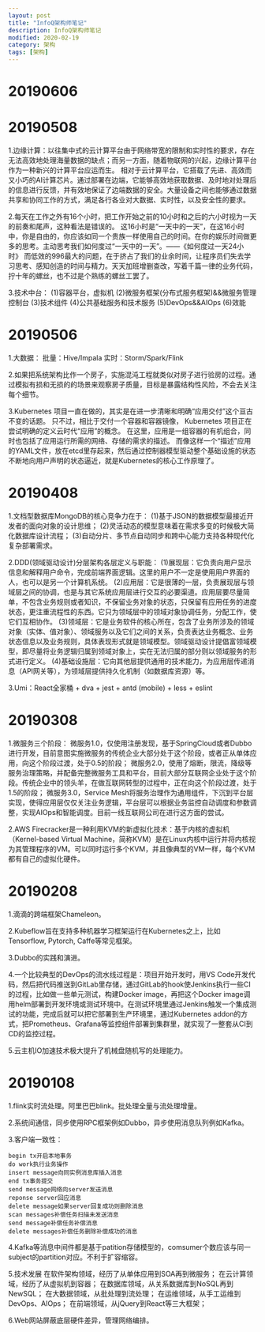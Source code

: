 ```yaml
---
layout: post
title: "InfoQ架构师笔记"
description: InfoQ架构师笔记
modified: 2020-02-19
category: 架构
tags: [架构]
---
```


# 20190606

# 20190508

1.边缘计算：以往集中式的云计算平台由于网络带宽的限制和实时性的要求，存在无法高效地处理海量数据的缺点；而另一方面，随着物联网的兴起，边缘计算平台作为一种新兴的计算平台应运而生。
相对于云计算平台，它搭载了先进、高效而又小巧的AI计算芯片。通过部署在边端，它能够高效地获取数据、及时地对处理后的信息进行反馈，并有效地保证了边端数据的安全。大量设备之间也能够通过数据共享和协同工作的方式，满足各行各业对大数据、实时性，以及安全性的要求。

2.每天在工作之外有16个小时，把工作开始之前的10小时和之后的六小时视为一天的前奏和尾声，这种看法是错误的。
这16小时是“一天中的一天”，在这16小时中，你是自由的，你应该如同一个贵族一样使用自己的时间。在你的娱乐时间做更多的思考。主动思考我们如何度过“一天中的一天”。——《如何度过一天24小时》
而低效的996最大的问题，在于挤占了我们的业余时间，让程序员们失去学习思考、感知创造的时间与精力。天天加班增删查改，写着千篇一律的业务代码，拧十年的螺丝，也不过是个熟练的螺丝工罢了。

3.技术中台：
(1)容器平台，虚拟机
(2)微服务框架(分布式服务框架)&&微服务管理控制台
(3)技术组件
(4)公共基础服务和技术服务
(5)DevOps&&AIOps
(6)效能

# 20190506

1.大数据：
批量：Hive/Impala
实时：Storm/Spark/Flink

2.如果把系统架构比作一个房子，实施混沌工程就类似对房子进行验房的过程。通过模拟有损和无损的的场景来观察房子质量，目标是暴露结构性风险，不会去关注每个细节。

3.Kubernetes 项目一直在做的，其实是在进一步清晰和明确“应用交付”这个亘古不变的话题。
只不过，相比于交付一个容器和容器镜像， Kubernetes 项目正在尝试明确的定义云时代“应用”的概念。
在这里，应用是一组容器的有机组合，同时也包括了应用运行所需的网络、存储的需求的描述。
而像这样一个“描述”应用的YAML文件，放在etcd里存起来，然后通过控制器模型驱动整个基础设施的状态不断地向用户声明的状态逼近，就是Kubernetes的核心工作原理了。

# 20190408

1.文档型数据库MongoDB的核心竞争力在于：
(1)基于JSON的数据模型最接近开发者的面向对象的设计思维；
(2)灵活动态的模型意味着在需求多变的时候极大简化数据库设计流程；
(3)自动分片、多节点自动同步和跨中心能力支持各种现代化复杂部署需求。

2.DDD(领域驱动设计)分层架构各层定义与职能：
(1)展现层：它负责向用户显示信息和解释用户命令，完成前端界面逻辑。这里的用户不一定是使用用户界面的人，也可以是另一个计算机系统。
(2)应用层：它是很薄的一层，负责展现层与领域层之间的协调，也是与其它系统应用层进行交互的必要渠道。应用层要尽量简单，不包含业务规则或者知识，不保留业务对象的状态，只保留有应用任务的进度状态，更注重流程性的东西。它只为领域层中的领域对象协调任务，分配工作，使它们互相协作。
(3)领域层：它是业务软件的核心所在，包含了业务所涉及的领域对象（实体、值对象）、领域服务以及它们之间的关系，负责表达业务概念、业务状态信息以及业务规则，具体表现形式就是领域模型。领域驱动设计提倡富领域模型，即尽量将业务逻辑归属到领域对象上，实在无法归属的部分则以领域服务的形式进行定义。
(4)基础设施层：它向其他层提供通用的技术能力，为应用层传递消息（API网关等），为领域层提供持久化机制（如数据库资源）等。

3.Umi：React全家桶 + dva + jest + antd (mobile) + less + eslint

# 20190308

1.微服务三个阶段：
微服务1.0，仅使用注册发现，基于SpringCloud或者Dubbo进行开发，目前意图实施微服务的传统企业大部分处于这个阶段，或者正从单体应用，向这个阶段过渡，处于0.5的阶段；
微服务2.0，使用了熔断，限流，降级等服务治理策略，并配备完整微服务工具和平台，目前大部分互联网企业处于这个阶段。传统企业中的领头羊，在做互联网转型的过程中，正在向这个阶段过渡，处于1.5的阶段；
微服务3.0，Service Mesh将服务治理作为通用组件，下沉到平台层实现，使得应用层仅仅关注业务逻辑，平台层可以根据业务监控自动调度和参数调整，实现AIOps和智能调度。目前一线互联网公司在进行这方面的尝试。

2.AWS Firecracker是一种利用KVM的新虚拟化技术：基于内核的虚拟机（Kernel-based Virtual Machine，简称KVM）是在Linux内核中运行并将内核视为其管理程序的VM。可以同时运行多个KVM，并且像典型的VM一样，每个KVM都有自己的虚拟化硬件。

# 20190208

1.滴滴的跨端框架Chameleon。

2.Kubeflow旨在支持多种机器学习框架运行在Kubernetes之上，比如Tensorflow, Pytorch, Caffe等常见框架。

3.Dubbo的实践和演进。

4.一个比较典型的DevOps的流水线过程是：项目开始开发时，用VS Code开发代码，然后把代码推送到GitLab里存储，通过GitLab的hook使Jenkins执行一些CI的过程，比如做一些单元测试，构建Docker image，再把这个Docker image调用helm部署到开发环境或测试环境中。在测试环境里通过Jenkins触发一个集成测试的功能，完成后就可以把它部署到生产环境里，通过Kubernetes addon的方式，把Prometheus、Grafana等监控组件部署到集群里，就实现了一整套从CI到CD的监控过程。

5.云主机IO加速技术极大提升了机械盘随机写的处理能力。

# 20190108

1.flink实时流处理。阿里巴巴blink。批处理全量与流处理增量。

2.系统间通信，同步使用RPC框架例如Dubbo，异步使用消息队列例如Kafka。

3.客户端一致性：

    begin tx开启本地事务
    do work执行业务操作
    insert message向同实例消息库插入消息
    end tx事务提交
    send message网络向server发送消息
    reponse server回应消息
    delete message如果server回复成功则删除消息
    scan messages补偿任务扫描未发送消息
    send message补偿任务补偿消息
    delete messages补偿任务删除补偿成功的消息

4.Kafka等消息中间件都是基于patition存储模型的，comsumer个数应该与同一subject的partition对应。不利于扩容缩容。

5.技术发展
在软件架构领域，经历了从单体应用到SOA再到微服务；
在云计算领域，经历了从虚拟机到容器；
在数据库领域，从关系数据库到NoSQL再到NewSQL；
在大数据领域，从批处理到流处理；
在运维领域，从手工运维到DevOps、AIOps；
在前端领域，从jQuery到React等三大框架；

6.Web网站屏蔽底层硬件差异，管理网络编排。